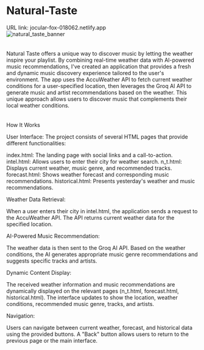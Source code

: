 # Natural-Taste
URL link: jocular-fox-018062.netlify.app <br />
![natural_taste_banner](https://github.com/user-attachments/assets/a48ce029-6d6c-40d5-b30b-f544fd1f43de)
<br />
<br />
<br />
Natural Taste offers a unique way to discover music by letting the weather inspire your playlist. By combining real-time weather data with AI-powered music recommendations, I've created an application that provides a fresh and dynamic music discovery experience tailored to the user's environment. The app uses the AccuWeather API to fetch current weather conditions for a user-specified location, then leverages the Groq AI API to generate music and artist recommendations based on the weather. This unique approach allows users to discover music that complements their local weather conditions.
<br />
<br />
<br />
How It Works

User Interface: The project consists of several HTML pages that provide different functionalities:

index.html: The landing page with social links and a call-to-action.
intel.html: Allows users to enter their city for weather search.
n_t.html: Displays current weather, music genre, and recommended tracks.
forecast.html: Shows weather forecast and corresponding music recommendations.
historical.html: Presents yesterday's weather and music recommendations.


Weather Data Retrieval:

When a user enters their city in intel.html, the application sends a request to the AccuWeather API.
The API returns current weather data for the specified location.


AI-Powered Music Recommendation:

The weather data is then sent to the Groq AI API.
Based on the weather conditions, the AI generates appropriate music genre recommendations and suggests specific tracks and artists.


Dynamic Content Display:

The received weather information and music recommendations are dynamically displayed on the relevant pages (n_t.html, forecast.html, historical.html).
The interface updates to show the location, weather conditions, recommended music genre, tracks, and artists.


Navigation:

Users can navigate between current weather, forecast, and historical data using the provided buttons.
A "Back" button allows users to return to the previous page or the main interface.





